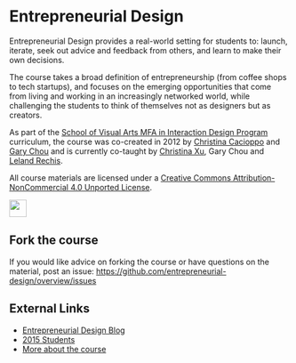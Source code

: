 Entrepreneurial Design
======================

Entrepreneurial Design provides a real-world setting for students to: launch, iterate, seek out advice and feedback from others, and learn to make their own decisions.

The course takes a broad definition of entrepreneurship (from coffee shops to tech startups), and focuses on the emerging opportunities that come from living and working in an increasingly networked world, while challenging the students to think of themselves not as designers but as creators.

As part of the [School of Visual Arts MFA in Interaction Design Program](http://interactiondesign.sva.edu) curriculum, the course was co-created in 2012 by [Christina Cacioppo](http://christinacacioppo.com) and [Gary Chou](http://garychou.com) and is currently co-taught by [Christina Xu](http://twitter.com/xuhulk), Gary Chou and [Leland Rechis](http://twitter.com/leland).

All course materials are licensed under a [Creative Commons Attribution-NonCommercial 4.0 Unported License](http://creativecommons.org/licenses/by-nc/4.0/).

<a href="http://creativecommons.org/licenses/by-nc/4.0/"><img src="http://mirrors.creativecommons.org/presskit/buttons/88x31/png/by-nc.png" height=31></a>

## Fork the course

If you would like advice on forking the course or have questions on the material, post an issue:
<https://github.com/entrepreneurial-design/overview/issues>

## External Links
* [Entrepreneurial Design Blog](http://entrepreneurdesigners.tumblr.com)
* [2015 Students](http://entrepreneurdesigners.tumblr.com/students)
* [More about the course](http://entrepreneurdesigners.tumblr.com/about)

